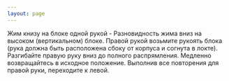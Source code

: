 ```yaml
---
layout: page
---
```

Жим книзу на блоке одной рукой - Разновидность жима вниз на высоком (вертикальном) блоке. Правой рукой возьмите рукоять блока (рука должна быть расположена сбоку от корпуса и согнута в локте). Разгибайте правую руку вниз до полного распрямления. Медленно возвращайтесь в исходное положение. Выполнив все повторения для правой руки, переходите к левой.
